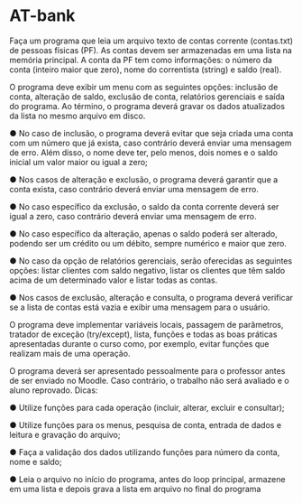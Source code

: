 # AT-bank
Faça um programa que leia um arquivo texto de contas corrente (contas.txt) de pessoas físicas
(PF). As contas devem ser armazenadas em uma lista na memória principal. A conta da PF tem
como informações: o número da conta (inteiro maior que zero), nome do correntista (string) e
saldo (real).

O programa deve exibir um menu com as seguintes opções: inclusão de conta, alteração de
saldo, exclusão de conta, relatórios gerenciais e saída do programa. Ao término, o programa
deverá gravar os dados atualizados da lista no mesmo arquivo em disco.

● No caso de inclusão, o programa deverá evitar que seja criada uma conta com um
número que já exista, caso contrário deverá enviar uma mensagem de erro. Além disso,
o nome deve ter, pelo menos, dois nomes e o saldo inicial um valor maior ou igual a
zero;

● Nos casos de alteração e exclusão, o programa deverá garantir que a conta exista, caso
contrário deverá enviar uma mensagem de erro.

● No caso específico da exclusão, o saldo da conta corrente deverá ser igual a zero, caso
contrário deverá enviar uma mensagem de erro.

● No caso específico da alteração, apenas o saldo poderá ser alterado, podendo ser um
crédito ou um débito, sempre numérico e maior que zero.

● No caso da opção de relatórios gerenciais, serão oferecidas as seguintes opções: listar
clientes com saldo negativo, listar os clientes que têm saldo acima de um determinado
valor e listar todas as contas.

● Nos casos de exclusão, alteração e consulta, o programa deverá verificar se a lista de
contas está vazia e exibir uma mensagem para o usuário.

O programa deve implementar variáveis locais, passagem de parâmetros, tratador de exceção
(try/except), lista, funções e todas as boas práticas apresentadas durante o curso como, por
exemplo, evitar funções que realizam mais de uma operação.

O programa deverá ser apresentado pessoalmente para o professor antes de ser enviado no
Moodle. Caso contrário, o trabalho não será avaliado e o aluno reprovado.
Dicas:

● Utilize funções para cada operação (incluir, alterar, excluir e consultar);

● Utilize funções para os menus, pesquisa de conta, entrada de dados e leitura e
gravação do arquivo;

● Faça a validação dos dados utilizando funções para número da conta, nome e saldo;

● Leia o arquivo no início do programa, antes do loop principal, armazene em uma lista e
depois grava a lista em arquivo no final do programa
